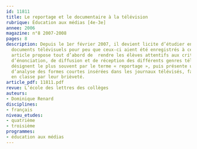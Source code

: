 ```yaml
---
id: 11811
title: Le reportage et le documentaire à la télévision
rubrique: Éducation aux médias [4e-3e]
annee: 2006
magazine: n°8 2007-2008
pages: 8
description: Depuis le 1er février 2007, il devient licite d’étudier en classe des
  documents télévisuels pour peu que ceux-ci aient été enregistrés à cette fin. Cet
  article propose tout d’abord de  rendre les élèves attentifs aux critères de forme,
  d’énonciation, de diffusion et de réception des différents genres télévisuels qu’ils
  désignent le plus souvent par le terme « reportage », puis présente une méthode
  d’analyse des formes courtes insérées dans les journaux télévisés, faciles à utiliser
  en classe par leur brièveté.
article_pdf: 11811.pdf
revue: L’école des lettres des collèges
auteurs:
- Dominique Renard
disciplines:
- français
niveau_etudes:
- quatrième
- troisième
programmes:
- éducation aux médias
---
```

